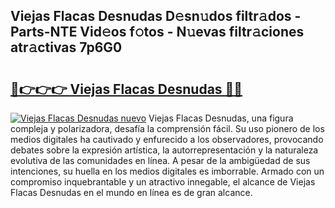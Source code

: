 ## Viejas Flacas Desnudas D𝚎sn𝚞dos filtr𝚊dos - Parts-NTE Vid𝚎os f𝚘tos - N𝚞evas filtr𝚊ciones atr𝚊ctivas 7p6G0

# <h2><a href="http://mb980ok.tromn.icu/?c=Viejas+Flacas+Desnudas">🔗👉👉👉 Viejas Flacas Desnudas 🔗🔗</a></h2>

[![Viejas Flacas Desnudas nuevo](https://i.imgur.com/pEAQMta.gif)](http://mb980ok.tromn.icu/?c=Viejas+Flacas+Desnudas)
Viejas Flacas Desnudas, una figura compleja y polarizadora, desafía la comprensión fácil. Su uso pionero de los medios digitales ha cautivado y enfurecido a los observadores, provocando debates sobre la expresión artística, la autorrepresentación y la naturaleza evolutiva de las comunidades en línea. A pesar de la ambigüedad de sus intenciones, su huella en los medios digitales es imborrable. Armado con un compromiso inquebrantable y un atractivo innegable, el alcance de Viejas Flacas Desnudas en el mundo en línea es de gran alcance.
